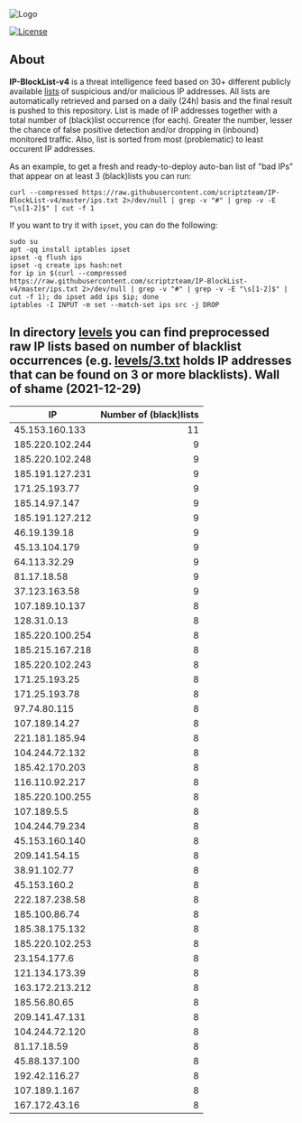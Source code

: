 ![Logo](https://i.imgur.com/PyKLAe7.png)

[![License](https://img.shields.io/badge/license-The_Unlicense-red.svg)](https://unlicense.org/)

About
----

**IP-BlockList-v4** is a threat intelligence feed based on 30+ different publicly available [lists](https://github.com/stamparm/maltrail) of suspicious and/or malicious IP addresses. All lists are automatically retrieved and parsed on a daily (24h) basis and the final result is pushed to this repository. List is made of IP addresses together with a total number of (black)list occurrence (for each). Greater the number, lesser the chance of false positive detection and/or dropping in (inbound) monitored traffic. Also, list is sorted from most (problematic) to least occurent IP addresses.

As an example, to get a fresh and ready-to-deploy auto-ban list of "bad IPs" that appear on at least 3 (black)lists you can run:

```
curl --compressed https://raw.githubusercontent.com/scriptzteam/IP-BlockList-v4/master/ips.txt 2>/dev/null | grep -v "#" | grep -v -E "\s[1-2]$" | cut -f 1
```

If you want to try it with `ipset`, you can do the following:

```
sudo su
apt -qq install iptables ipset
ipset -q flush ips
ipset -q create ips hash:net
for ip in $(curl --compressed https://raw.githubusercontent.com/scriptzteam/IP-BlockList-v4/master/ips.txt 2>/dev/null | grep -v "#" | grep -v -E "\s[1-2]$" | cut -f 1); do ipset add ips $ip; done
iptables -I INPUT -m set --match-set ips src -j DROP
```

In directory [levels](levels) you can find preprocessed raw IP lists based on number of blacklist occurrences (e.g. [levels/3.txt](levels/3.txt) holds IP addresses that can be found on 3 or more blacklists).
Wall of shame (2021-12-29)
----

|IP|Number of (black)lists|
|---|--:|
45.153.160.133|11
185.220.102.244|9
185.220.102.248|9
185.191.127.231|9
171.25.193.77|9
185.14.97.147|9
185.191.127.212|9
46.19.139.18|9
45.13.104.179|9
64.113.32.29|9
81.17.18.58|9
37.123.163.58|9
107.189.10.137|8
128.31.0.13|8
185.220.100.254|8
185.215.167.218|8
185.220.102.243|8
171.25.193.25|8
171.25.193.78|8
97.74.80.115|8
107.189.14.27|8
221.181.185.94|8
104.244.72.132|8
185.42.170.203|8
116.110.92.217|8
185.220.100.255|8
107.189.5.5|8
104.244.79.234|8
45.153.160.140|8
209.141.54.15|8
38.91.102.77|8
45.153.160.2|8
222.187.238.58|8
185.100.86.74|8
185.38.175.132|8
185.220.102.253|8
23.154.177.6|8
121.134.173.39|8
163.172.213.212|8
185.56.80.65|8
209.141.47.131|8
104.244.72.120|8
81.17.18.59|8
45.88.137.100|8
192.42.116.27|8
107.189.1.167|8
167.172.43.16|8
